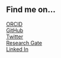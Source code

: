 [//]: # (comment goes here)  
[//]: # (---)  
[//]: # (layout: page)  
[//]: # (Title: Home)  
[//]: # (---)  




## Find me on...   
[ORCID](http://orcid.org/0000-0002-1922-8107)   
[GitHub](https://github.com/JacobRPrice)  
[Twitter](https://twitter.com/Jake_in_the_Lab)   
[Research Gate](https://www.researchgate.net/profile/Jacob_Price)   
[Linked In](http://www.linkedin.com/in/jacob-price-3057a014)   
